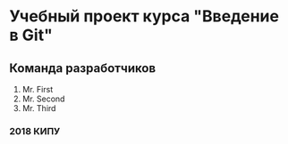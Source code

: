 # Учебный проект курса "Введение в Git"

## Команда разработчиков
1. Mr. First
2. Mr. Second
3. Mr. Third



### 2018 КИПУ
